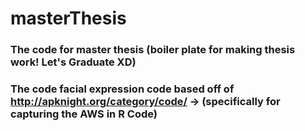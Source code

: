 # masterThesis

### The code for master thesis (boiler plate for making thesis work! Let's Graduate XD)   
### The code  facial expression code based off of http://apknight.org/category/code/   -> (specifically for capturing the AWS in R Code) 
